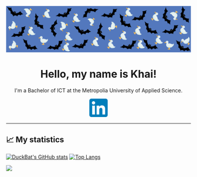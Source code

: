 <img src="/images/DuckBat GitHub banner.png" title="banner">
<h1 align="center"> Hello, my name is Khai! </h1>

<p align="center">I'm a Bachelor of ICT at the Metropolia University of Applied Science.</p>

<p align="center">
  <!-- <a href="mailto:khai.chan@outlook.com">Email</a>
   | 
  <a href="?">Website</a>
   | -->
  <a href="https://www.linkedin.com/in/dangchan/">
    <img src="/icons/LinkedIn_icon.svg.png" style="width: 50px; height: 50px;" title="linkedin" >
</a>
</p>

<hr>


## 📈 My statistics

[![DuckBat's GitHub stats](https://github-readme-stats.vercel.app/api?username=duckbat&show_icons=true&theme=transparent&rank_icon=github)](https://github.com/duckbat?tab=repositories)
[![Top Langs](https://github-readme-stats.vercel.app/api/top-langs/?username=duckbat&layout=donut&theme=transparent)](https://github.com/duckbat?tab=repositories)

![](https://komarev.com/ghpvc/?username=duckbat)
